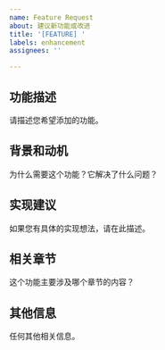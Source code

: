 ```yaml
---
name: Feature Request
about: 建议新功能或改进
title: '[FEATURE] '
labels: enhancement
assignees: ''

---
```


## 功能描述

请描述您希望添加的功能。

## 背景和动机

为什么需要这个功能？它解决了什么问题？

## 实现建议

如果您有具体的实现想法，请在此描述。

## 相关章节

这个功能主要涉及哪个章节的内容？

## 其他信息

任何其他相关信息。
